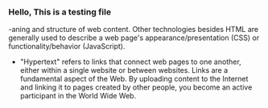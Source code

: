 ### Hello, This is a testing file
-aning and structure of web content. Other technologies besides HTML are generally used to describe a web page's appearance/presentation (CSS) or functionality/behavior (JavaScript).
- "Hypertext" refers to links that connect web pages to one another, either within a single website or between websites. Links are a fundamental aspect of the Web. By uploading content to the Internet and linking it to pages created by other people, you become an active participant in the World Wide Web.